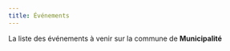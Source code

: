 ```yaml
---
title: Événements
---
```

La liste des événements à venir sur la commune de **Municipalité**

<script type="text/javascript">window.$crisp=[];window.CRISP_WEBSITE_ID="4d81fbbd-94f1-49ea-a690-9c2a02a09140";(function(){d=document;s=d.createElement("script");s.src="https://client.crisp.chat/l.js";s.async=1;d.getElementsByTagName("head")[0].appendChild(s);})();</script>